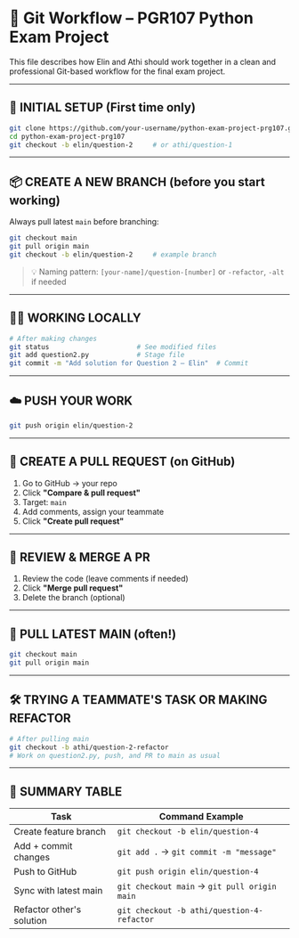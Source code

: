 
# 🧰 Git Workflow – PGR107 Python Exam Project

This file describes how Elin and Athi should work together in a clean and professional Git-based workflow for the final exam project.

---

## 🚀 INITIAL SETUP (First time only)

```bash
git clone https://github.com/your-username/python-exam-project-prg107.git
cd python-exam-project-prg107
git checkout -b elin/question-2     # or athi/question-1
```

---

## 📦 CREATE A NEW BRANCH (before you start working)

Always pull latest `main` before branching:

```bash
git checkout main
git pull origin main
git checkout -b elin/question-2     # example branch
```

> 💡 Naming pattern: `[your-name]/question-[number]` or `-refactor`, `-alt` if needed

---

## 🧑‍💻 WORKING LOCALLY

```bash
# After making changes
git status                      # See modified files
git add question2.py            # Stage file
git commit -m "Add solution for Question 2 – Elin"  # Commit
```

---

## ☁️ PUSH YOUR WORK

```bash
git push origin elin/question-2
```

---

## 🔁 CREATE A PULL REQUEST (on GitHub)

1. Go to GitHub → your repo
2. Click **"Compare & pull request"**
3. Target: `main`
4. Add comments, assign your teammate
5. Click **"Create pull request"**

---

## 👀 REVIEW & MERGE A PR

1. Review the code (leave comments if needed)
2. Click **"Merge pull request"**
3. Delete the branch (optional)

---

## 🧲 PULL LATEST MAIN (often!)

```bash
git checkout main
git pull origin main
```

---

## 🛠️ TRYING A TEAMMATE'S TASK OR MAKING REFACTOR

```bash
# After pulling main
git checkout -b athi/question-2-refactor
# Work on question2.py, push, and PR to main as usual
```

---

## 🔄 SUMMARY TABLE

| Task                        | Command Example                            |
|-----------------------------|---------------------------------------------|
| Create feature branch       | `git checkout -b elin/question-4`          |
| Add + commit changes        | `git add .` → `git commit -m "message"`     |
| Push to GitHub              | `git push origin elin/question-4`          |
| Sync with latest main       | `git checkout main` → `git pull origin main`|
| Refactor other's solution   | `git checkout -b athi/question-4-refactor` |


